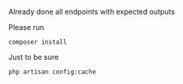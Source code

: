 Already done all endpoints with expected outputs

Please run

```
composer install

```
Just to be sure

```
php artisan config:cache

```